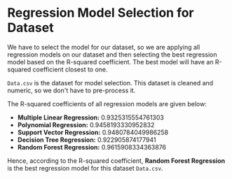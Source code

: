 # Regression Model Selection for Dataset

We have to select the model for our dataset, so we are applying all regression models on our dataset and then selecting the best regression model based on the R-squared coefficient. The best model will have an R-squared coefficient closest to one.

`Data.csv` is the dataset for model selection. This dataset is cleaned and numeric, so we don't have to pre-process it.

The R-squared coefficients of all regression models are given below:

- **Multiple Linear Regression:** 0.9325315554761303
- **Polynomial Regression:** 0.9458193330952832
- **Support Vector Regression:** 0.9480784049986258
- **Decision Tree Regression:** 0.922905874177941
- **Random Forest Regression:** 0.9615908334363876

Hence, according to the R-squared coefficient, **Random Forest Regression** is the best regression model for this dataset `Data.csv`.